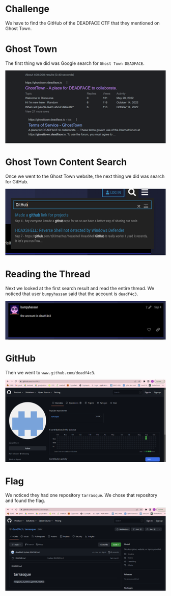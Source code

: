 # Challenge
We have to find the GitHub of the DEADFACE CTF that they mentioned on Ghost Town.

# Ghost Town
The first thing we did was Google search for `Ghost Town DEADFACE`.

![Google Search](google_search.png)

# Ghost Town Content Search
Once we went to the Ghost Town website, the next thing we did was search for GitHub. 

![Ghost Town Search](github_search.png)

# Reading the Thread
Next we looked at the first search result and read the entire thread. We noticed that user `bumpyhassan` said that the account is `deadf4c3`. 

![GitHub Username](github_username.png)

# GitHub
Then we went to `www.github.com/deadf4c3`.

![GitHub](github.png)

# Flag
We noticed they had one repository `tarrasque`. We chose that repository and found the flag.

![Flag](flag.png)